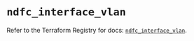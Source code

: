# `ndfc_interface_vlan`

Refer to the Terraform Registry for docs: [`ndfc_interface_vlan`](https://registry.terraform.io/providers/ciscodevnet/ndfc/0.2.0/docs/resources/interface_vlan).

